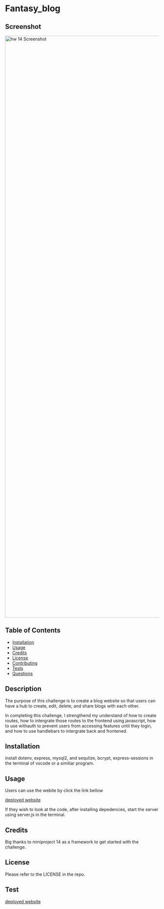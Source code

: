 # Fantasy_blog

## Screenshot

<img width="1901" alt="hw 14 Screenshot" src="https://github.com/Veladare/Fantasy_blog/assets/126302466/2f1aa38b-5ae3-4eda-8a40-48a533caa07b">


## Table of Contents
  
* [Installation](#installation)
* [Usage](#usage)
* [Credits](#credits)
* [License](#license)
* [Contributing](#contributing)
* [Tests](#tests)
* [Questions](#questions)


## Description

The purpose of this challenge is to create a blog website so that users can have a hub to create, edit, delete, and share blogs with each other. 

In completing this challenge, I strengthend my understand of how to create routes, how to intergrate those routes to the frontend using javascript, how to use withauth to prevent users from accessing features until they login, and how to use handlebars to intergrate back and frontened. 

## Installation 

install dotenv, express, mysql2, and sequlize, bcrypt, express-sessions in the terminal of vscode or a similiar program.

## Usage

Users can use the webite by click the link bellow 

[deployed website](https://drive.google.com/file/d/1UScBMpg7q43ril_odKMFG5avePl86YXq/view)

If they wish to look at the code, after installing depedencies, start the server using server.js in the terminal.

## Credits

Big thanks to miniproject 14 as a framework to get started with the challenge. 

## License

Please refer to the LICENSE in the repo.

## Test

[deployed website](https://drive.google.com/file/d/1UScBMpg7q43ril_odKMFG5avePl86YXq/view)